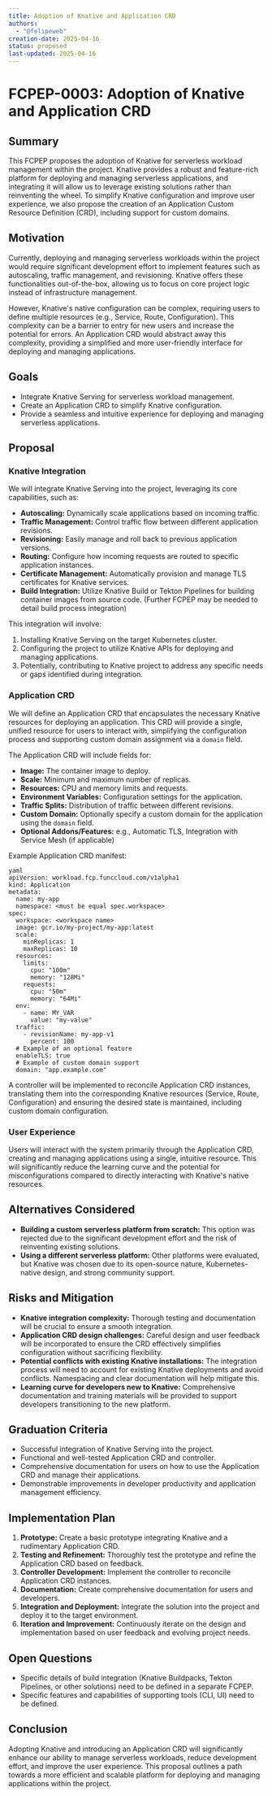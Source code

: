 ```yaml
---
title: Adoption of Knative and Application CRD
authors:
  - "@felipeweb"
creation-date: 2025-04-16
status: proposed
last-updated: 2025-04-16
---
```


# FCPEP-0003: Adoption of Knative and Application CRD

## Summary

This FCPEP proposes the adoption of Knative for serverless workload management within the project. Knative provides a robust and feature-rich platform for deploying and managing serverless applications, and integrating it will allow us to leverage existing solutions rather than reinventing the wheel. To simplify Knative configuration and improve user experience, we also propose the creation of an Application Custom Resource Definition (CRD), including support for custom domains.

## Motivation

Currently, deploying and managing serverless workloads within the project would require significant development effort to implement features such as autoscaling, traffic management, and revisioning. Knative offers these functionalities out-of-the-box, allowing us to focus on core project logic instead of infrastructure management.

However, Knative's native configuration can be complex, requiring users to define multiple resources (e.g., Service, Route, Configuration). This complexity can be a barrier to entry for new users and increase the potential for errors. An Application CRD would abstract away this complexity, providing a simplified and more user-friendly interface for deploying and managing applications.

## Goals

* Integrate Knative Serving for serverless workload management.
* Create an Application CRD to simplify Knative configuration.
* Provide a seamless and intuitive experience for deploying and managing serverless applications.

## Proposal

### Knative Integration

We will integrate Knative Serving into the project, leveraging its core capabilities, such as:

*   **Autoscaling:** Dynamically scale applications based on incoming traffic.
*   **Traffic Management:** Control traffic flow between different application revisions.
*   **Revisioning:** Easily manage and roll back to previous application versions.
*   **Routing:** Configure how incoming requests are routed to specific application instances.
*   **Certificate Management:** Automatically provision and manage TLS certificates for Knative services.
*   **Build Integration:** Utilize Knative Build or Tekton Pipelines for building container images from source code. (Further FCPEP may be needed to detail build process integration)

This integration will involve:

1. Installing Knative Serving on the target Kubernetes cluster.
2. Configuring the project to utilize Knative APIs for deploying and managing applications.
3. Potentially, contributing to Knative project to address any specific needs or gaps identified during integration.

### Application CRD

We will define an Application CRD that encapsulates the necessary Knative resources for deploying an application. This CRD will provide a single, unified resource for users to interact with, simplifying the configuration process and supporting custom domain assignment via a `domain` field.

The Application CRD will include fields for:

* **Image:** The container image to deploy.
* **Scale:** Minimum and maximum number of replicas.
* **Resources:** CPU and memory limits and requests.
* **Environment Variables:** Configuration settings for the application.
* **Traffic Splits:** Distribution of traffic between different revisions.
* **Custom Domain:** Optionally specify a custom domain for the application using the `domain` field.
* **Optional Addons/Features:**  e.g.,  Automatic TLS,  Integration with Service Mesh (if applicable)

Example Application CRD manifest:
```
yaml
apiVersion: workload.fcp.funccloud.com/v1alpha1
kind: Application
metadata:
  name: my-app
  namespace: <must be equal spec.workspace>
spec:
  workspace: <workspace name>
  image: gcr.io/my-project/my-app:latest
  scale:
    minReplicas: 1
    maxReplicas: 10
  resources:
    limits:
      cpu: "100m"
      memory: "128Mi"
    requests:
      cpu: "50m"
      memory: "64Mi"
  env:
    - name: MY_VAR
      value: "my-value"
  traffic:
    - revisionName: my-app-v1
      percent: 100
  # Example of an optional feature
  enableTLS: true
  # Example of custom domain support
  domain: "app.example.com"
```
A controller will be implemented to reconcile Application CRD instances, translating them into the corresponding Knative resources (Service, Route, Configuration) and ensuring the desired state is maintained, including custom domain configuration.

### User Experience

Users will interact with the system primarily through the Application CRD, creating and managing applications using a single, intuitive resource.  This will significantly reduce the learning curve and the potential for misconfigurations compared to directly interacting with Knative's native resources.

## Alternatives Considered

* **Building a custom serverless platform from scratch:** This option was rejected due to the significant development effort and the risk of reinventing existing solutions.
* **Using a different serverless platform:** Other platforms were evaluated, but Knative was chosen due to its open-source nature, Kubernetes-native design, and strong community support.

## Risks and Mitigation

* **Knative integration complexity:** Thorough testing and documentation will be crucial to ensure a smooth integration.
* **Application CRD design challenges:** Careful design and user feedback will be incorporated to ensure the CRD effectively simplifies configuration without sacrificing flexibility.
* **Potential conflicts with existing Knative installations:**  The integration process will need to account for existing Knative deployments and avoid conflicts. Namespacing and clear documentation will help mitigate this.
* **Learning curve for developers new to Knative:**  Comprehensive documentation and training materials will be provided to support developers transitioning to the new platform.

## Graduation Criteria

* Successful integration of Knative Serving into the project.
* Functional and well-tested Application CRD and controller.
* Comprehensive documentation for users on how to use the Application CRD and manage their applications.
* Demonstrable improvements in developer productivity and application management efficiency.

## Implementation Plan

1. **Prototype:**  Create a basic prototype integrating Knative and a rudimentary Application CRD.
2. **Testing and Refinement:**  Thoroughly test the prototype and refine the Application CRD based on feedback.
3. **Controller Development:** Implement the controller to reconcile Application CRD instances.
4. **Documentation:**  Create comprehensive documentation for users and developers.
5. **Integration and Deployment:** Integrate the solution into the project and deploy it to the target environment.
6. **Iteration and Improvement:** Continuously iterate on the design and implementation based on user feedback and evolving project needs.

## Open Questions

* Specific details of build integration (Knative Buildpacks, Tekton Pipelines, or other solutions) need to be defined in a separate FCPEP.
* Specific features and capabilities of supporting tools (CLI, UI) need to be defined.

## Conclusion

Adopting Knative and introducing an Application CRD will significantly enhance our ability to manage serverless workloads, reduce development effort, and improve the user experience. This proposal outlines a path towards a more efficient and scalable platform for deploying and managing applications within the project.